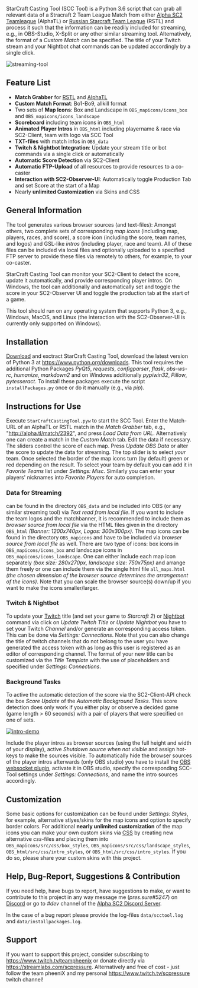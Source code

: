 StarCraft Casting Tool (SCC Tool) is a Python 3.6 script that can grab all relevant data of a Stracraft 2 Team League Match from either [Alpha SC2 Teamleague](http://alpha.tl/) (AlphaTL) or [Russian Starcraft Team League](http://hdgame.net/en/tournaments/list/tournament/rstl-12/) (RSTL) and process it such that the information can be readily included for streaming, e.g., in OBS-Studio, X-Split or any other similar streaming tool. Alternatively, the format of a *Custom Match* can be specified. The title of your Twitch stream and your Nightbot chat commands can be updated accordingly by a single click.

![streaming-tool](https://user-images.githubusercontent.com/26044736/29998600-a3053222-902f-11e7-99c5-5f3055f9225b.png)

## Feature List

* **Match Grabber** for [RSTL](http://alpha.tl/) and [AlphaTL](http://hdgame.net/en/tournaments/list/tournament/rstl-12/)
* **Custom Match Format**: Bo1-Bo9, allkill format
* Two sets of **Map Icons**: Box and Landscape in `OBS_mapicons/icons_box` and `OBS_mapicons/icons_landscape`
* **Scoreboard** including team icons in `OBS_html`
* **Animated Player Intros** in `OBS_html` including playername & race via SC2-Client, team with logo via SCC Tool
* **TXT-files** with match infos in `OBS_data`
* **Twitch & Nightbot Integration**: Update your stream title or bot commands via a single click or automatically
* **Automatic Score Detection** via SC2-Client
* **Automatic FTP-Upload** of all resources to provide resources to a co-caster
* **Interaction with SC2-Observer-UI**: Automatically toggle Production Tab and set Score at the start of a Map
* Nearly **unlimited Customization** via Skins and CSS

## General Information
The tool generates various browser sources (and text-files): Amongst others, two complete sets of corresponding *map icons* (including map, players, races, and score), a score icon (including the score, team names, and logos) and GSL-like *intros* (including player, race and team). All of these files can be included via local files and optionally uploaded to a specified FTP server to provide these files via remotely to others, for example, to your co-caster.

StarCraft Casting Tool can monitor your SC2-Client to detect the score, update it automatically, and provide corresponding player intros. On Windows, the tool can additionally and automatically set and toggle the score in your SC2-Observer UI and toggle the production tab at the start of a game.

This tool should run on any operating system that supports Python 3, e.g., Windows, MacOS, and Linux (the interaction with the SC2-Observer-UI is currently only supported on Windows).  

## Installation

[Download](https://github.com/teampheenix/StarCraft-Casting-Tool/archive/master.zip) and exctract StarCraft Casting Tool, download the latest version of Python 3 at https://www.python.org/downloads. This tool requires the additional Python Packages *PyQt5*, *requests*, *configparser*, *flask*, *obs-ws-rc*, *humanize*, *markdown2*  and on Windows additionally *pypiwin32*, *Pillow*, *pytesseract*. To install these packages execute the script `installPackages.py` once or do it manually (e.g., via *pip*).

## Instructions for Use

Execute `StarCraftCastingTool.pyw` to start the SCC Tool. Enter the Match-URL of an AlphaTL or RSTL match in the *Match Grabber* tab, e.g., "http://alpha.tl/match/2392", and press *Load Data from URL*. Alternatively one can create a match in the *Custom Match* tab.  Edit the data if necessary. The sliders control the score of each map. Press *Update OBS Data* or alter the score to update the data for streaming. The top slider is to select *your* team. Once selected the border of the map icons turn (by default) green or red depending on the result. To select your team by default you can add it in *Favorite Teams* list under *Settings: Misc*. Similarly you can enter your players' nicknames into *Favorite Players* for auto completion.

### Data for Streaming
can be found in the directory `OBS_data` and be included into OBS (or any similar streaming tool) via *Text read from local file*. If you want to include the team logos and the matchbanner, it is recommended to include them as *browser source from local file* via the HTML files given in the directory `OBS_html` *(Banner: 1200x740px, Logos: 300x300px)*. The map icons can be found in the directory `OBS_mapicons` and have to be included via *browser source from local file* as well. There are two type of icons: box icons in `OBS_mapicons/icons_box` and landscape icons in `OBS_mapicons/icons_landscape`. One can either include each map icon separately *(box size: 280x270px, landscape size: 750x75px)* and arrange them freely or one can include them via the single html file `all_maps.html` *(the chosen dimension of the browser source determines the arrangement of the icons)*. Note that you can scale the browser source(s) down/up if you want to make the icons smaller/larger.

### Twitch & Nightbot
To update your [Twitch](https://www.twitch.tv/) title (and set your game to *Starcraft 2*) or [Nightbot](https://nightbot.tv/) command via click on *Update Twitch Title* or *Update Nightbot* you have to set your Twitch *Channel* and/or generate an corresponding access token. This can be done via *Settings: Connections*. Note that you can also change the title of twitch channels that do not belong to the user you have generated the access token with as long as this user is registered as an editor of corresponding channel. The format of your new title can be customized via the *Title Template* with the use of placeholders and specified under *Settings: Connections*.

### Background Tasks
To active the automatic detection of the score via the SC2-Client-API check the box *Score Update* of the *Automatic Background Tasks*. This score detection does only work if you either play or observe a decided game (game length > 60 seconds) with a pair of players that were specified on one of sets.

[![intro-demo](https://user-images.githubusercontent.com/26044736/30003831-4fe09b14-90c4-11e7-9593-439454d4e324.gif)](https://youtu.be/JNuAr63L0wM)

Include the player intros as browser sources (using the full height and width of your display), active *Shutdown source when not visible* and assign hot-keys to make the sources visible. To automatically hide the browser sources of the player intros afterwards (only OBS studio) you have to install the [OBS websocket plugin](https://obsproject.com/forum/resources/obs-websocket-remote-control-of-obs-studio-made-easy.466/), activate it in OBS studio, specify the corresponding SCC-Tool settings under *Settings: Connections*, and name the intro sources accordingly.

## Customization

Some basic options for customization can be found under *Settings: Styles*, for example, alternative stlyes/skins for the map icons and option to specify border colors. For additional **nearly unlimited customization** of the map icons you can make your own custom skins via [CSS](https://www.w3schools.com/css/) by creating new alternative *css*-files and placing them into `OBS_mapicons/src/css/box_styles`, `OBS_mapicons/src/css/landscape_styles`, `OBS_html/src/css/intro_styles`, or `OBS_html/src/css/intro_styles`. If you do so, please share your custom skins with this project.

## Help, Bug-Report, Suggestions & Contribution

If you need help, have bugs to report, have suggestions to make, or want to contribute to this project in any way message me (*pres.sure#5247*) on [Discord](https://discordapp.com/) or go to *#dev* channel of the [Alpha SC2 Discord Server](https://discord.gg/m8Xx62v).

In the case of a bug report please provide the log-files `data/scctool.log` and `data/installpackages.log`.

## Support

If you want to support this project, consider subscribing to https://www.twitch.tv/teampheenix or donate directly via https://streamlabs.com/scpressure. Alternatively and free of cost - just follow the team pheeniX and my personal https://www.twitch.tv/scpressure twitch channel!
